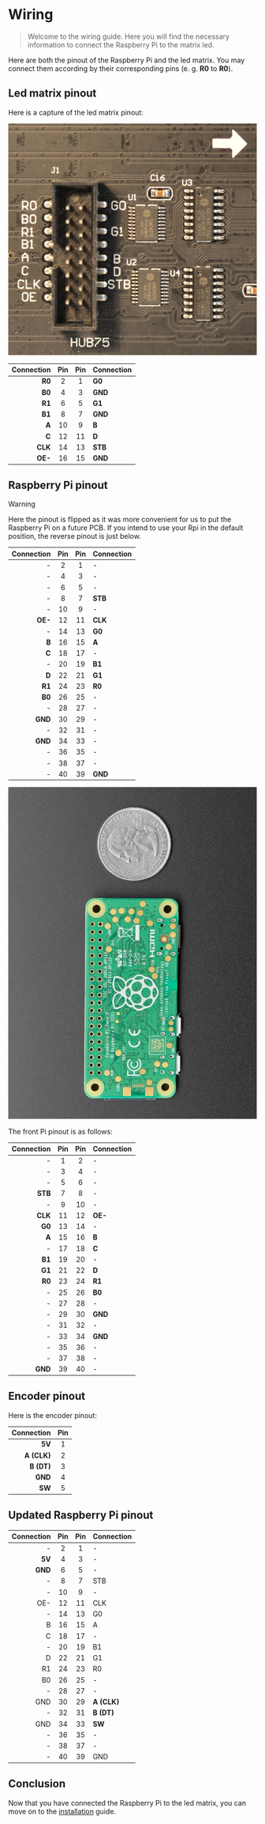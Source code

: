 # Wiring

> Welcome to the wiring guide. Here you will find the necessary information to connect the Raspberry Pi to the matrix led.

Here are both the pinout of the Raspberry Pi and the led matrix. You may connect them according by their corresponding pins (e. g. **R0** to **R0**).

## Led matrix pinout

Here is a capture of the led matrix pinout:

![Led matrix pinout](./assets/img/led-matrix-pinout.jpg)

| Connection | Pin | Pin | Connection |
| ---------: | :-: | :-: | :--------- |
|     **R0** |  2  |  1  | **G0**     |
|     **B0** |  4  |  3  | **GND**    |
|     **R1** |  6  |  5  | **G1**     |
|     **B1** |  8  |  7  | **GND**    |
|      **A** | 10  |  9  | **B**      |
|      **C** | 12  | 11  | **D**      |
|    **CLK** | 14  | 13  | **STB**    |
|    **OE-** | 16  | 15  | **GND**    |

## Raspberry Pi pinout

> [!WARNING]
> Here the pinout is flipped as it was more convenient for us to put the Raspberry Pi on a future PCB. If you intend to use your Rpi in the default position, the reverse pinout is just below.

| Connection | Pin | Pin | Connection |
| ---------: | :-: | :-: | :--------- |
|          - |  2  |  1  | -          |
|          - |  4  |  3  | -          |
|          - |  6  |  5  | -          |
|          - |  8  |  7  | **STB**    |
|          - | 10  |  9  | -          |
|    **OE-** | 12  | 11  | **CLK**    |
|          - | 14  | 13  | **G0**     |
|      **B** | 16  | 15  | **A**      |
|      **C** | 18  | 17  | -          |
|          - | 20  | 19  | **B1**     |
|      **D** | 22  | 21  | **G1**     |
|     **R1** | 24  | 23  | **R0**     |
|     **B0** | 26  | 25  | -          |
|          - | 28  | 27  | -          |
|    **GND** | 30  | 29  | -          |
|          - | 32  | 31  | -          |
|    **GND** | 34  | 33  | -          |
|          - | 36  | 35  | -          |
|          - | 38  | 37  | -          |
|          - | 40  | 39  | **GND**    |

![Raspberry Pi pinout](./assets/img/pi-zero.jpg)

The front Pi pinout is as follows:

| Connection | Pin | Pin | Connection |
| ---------: | :-: | :-: | :--------- |
|          - |  1  |  2  | -          |
|          - |  3  |  4  | -          |
|          - |  5  |  6  | -          |
|    **STB** |  7  |  8  | -          |
|          - |  9  | 10  | -          |
|    **CLK** | 11  | 12  | **OE-**    |
|     **G0** | 13  | 14  | -          |
|      **A** | 15  | 16  | **B**      |
|          - | 17  | 18  | **C**      |
|     **B1** | 19  | 20  | -          |
|     **G1** | 21  | 22  | **D**      |
|     **R0** | 23  | 24  | **R1**     |
|          - | 25  | 26  | **B0**     |
|          - | 27  | 28  | -          |
|          - | 29  | 30  | **GND**    |
|          - | 31  | 32  | -          |
|          - | 33  | 34  | **GND**    |
|          - | 35  | 36  | -          |
|          - | 37  | 38  | -          |
|    **GND** | 39  | 40  | -          |

## Encoder pinout

Here is the encoder pinout:

|  Connection | Pin |
| ----------: | :-: |
|      **5V** |  1  |
| **A (CLK)** |  2  |
|  **B (DT)** |  3  |
|     **GND** |  4  |
|      **SW** |  5  |

## Updated Raspberry Pi pinout

| Connection | Pin | Pin | Connection  |
| ---------: | :-: | :-: | :---------- |
|          - |  2  |  1  | -           |
|     **5V** |  4  |  3  | -           |
|    **GND** |  6  |  5  | -           |
|          - |  8  |  7  | STB         |
|          - | 10  |  9  | -           |
|        OE- | 12  | 11  | CLK         |
|          - | 14  | 13  | G0          |
|          B | 16  | 15  | A           |
|          C | 18  | 17  | -           |
|          - | 20  | 19  | B1          |
|          D | 22  | 21  | G1          |
|         R1 | 24  | 23  | R0          |
|         B0 | 26  | 25  | -           |
|          - | 28  | 27  | -           |
|        GND | 30  | 29  | **A (CLK)** |
|          - | 32  | 31  | **B (DT)**  |
|        GND | 34  | 33  | **SW**      |
|          - | 36  | 35  | -           |
|          - | 38  | 37  | -           |
|          - | 40  | 39  | GND         |

## Conclusion

Now that you have connected the Raspberry Pi to the led matrix, you can move on to the [installation](./installation.md) guide.
